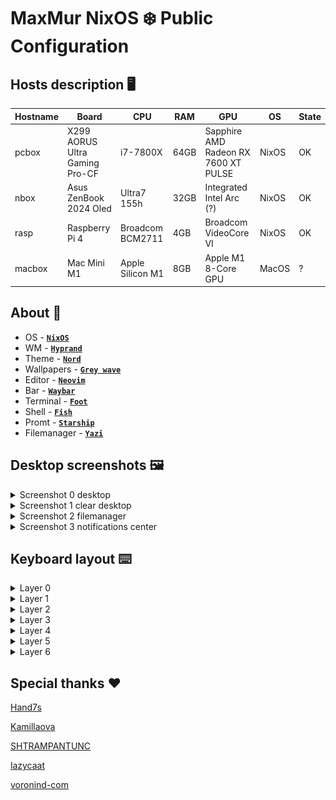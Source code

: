 # MaxMur NixOS ❄️ Public Configuration

## Hosts description 🖥️

| Hostname | Board | CPU | RAM | GPU | OS | State |
| --- | --- | --- | --- | --- | --- | --- |
| pcbox | X299 AORUS Ultra Gaming Pro-CF | i7-7800X | 64GB | Sapphire AMD Radeon RX 7600 XT PULSE | NixOS | OK |
| nbox | Asus ZenBook 2024 Oled | Ultra7 155h | 32GB | Integrated Intel Arc (?) | NixOS | OK |
| rasp | Raspberry Pi 4 | Broadcom BCM2711 | 4GB | Broadcom VideoCore VI | NixOS | OK |
| macbox | Mac Mini M1 | Apple Silicon M1 | 8GB | Apple M1 8-Core GPU | MacOS | ? |

## About 📘

 - OS - [**`NixOS`**](https://nixos.org/)
 - WM - [**`Hyprand`**](https://hyprland.org/)
 - Theme - [**`Nord`**](https://github.com/nordtheme/nord)
 - Wallpapers - [**`Grey wave`**](assets/grey_gradient.png)
 - Editor - [**`Neovim`**](https://neovim.io/)
 - Bar - [**`Waybar`**](https://github.com/Alexays/Waybar)
 - Terminal - [**`Foot`**](https://codeberg.org/dnkl/foot)
 - Shell - [**`Fish`**](https://fishshell.com/)
 - Promt - [**`Starship`**](https://starship.rs/)
 - Filemanager - [**`Yazi`**](https://github.com/sxyazi/yazi)

## Desktop screenshots 🖼️

<details><summary>Screenshot 0 desktop</summary>

![desktop0.png](assets/github/desktop0.png)

</details>

<details><summary>Screenshot 1 clear desktop</summary>

![desktop1.png](assets/github/desktop1.png)

</details>

<details><summary>Screenshot 2 filemanager</summary>

![desktop2.png](assets/github/desktop2.png)

</details>

<details><summary>Screenshot 3 notifications center</summary>

![desktop3.png](assets/github/desktop3.png)

</details>

## Keyboard layout ⌨️

<details><summary>Layer 0</summary>

![layer-0.png](assets/keyboard/layer-0.png)

</details>

<details><summary>Layer 1</summary>

![layer-1.png](assets/keyboard/layer-x.png)

</details>

<details><summary>Layer 2</summary>

![layer-2.png](assets/keyboard/layer-2.png)

</details>

<details><summary>Layer 3</summary>

![layer-3.png](assets/keyboard/layer-3.png)

</details>

<details><summary>Layer 4</summary>

![layer-4.png](assets/keyboard/layer-4.png)

</details>

<details><summary>Layer 5</summary>

![layer-5.png](assets/keyboard/layer-5.png)

</details>

<details><summary>Layer 6</summary>

![layer-6.png](assets/keyboard/layer-6.png)

</details>

## Special thanks ❤️

[Hand7s](https://github.com/s0me1newithhand7s)

[Kamillaova](https://github.com/Kamillaova)

[SHTRAMPANTUNC](https://github.com/SHTRAMPANTUNC)

[lazycaat](https://github.com/lazycaat)

[voronind-com](https://github.com/voronind-com)

